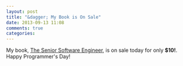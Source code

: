 ```yaml
---
layout: post
title: "&dagger; My Book is On Sale"
date: 2013-09-13 11:08
comments: true
categories: 
---
```

My book, [The Senior Software Engineer](http://theseniorsoftwareengineer.com), is on sale today for only **$10!**.  Happy Programmer's Day!
